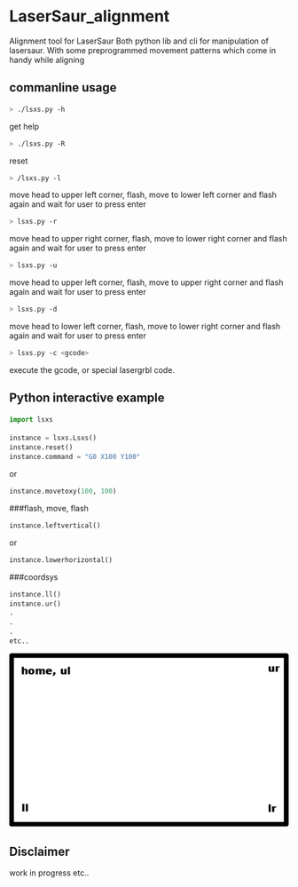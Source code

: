 # LaserSaur_alignment
Alignment tool for LaserSaur
Both python lib and cli for manipulation of lasersaur. 
With some preprogrammed movement patterns which come in handy while 
aligning
## commanline usage
```bash
> ./lsxs.py -h
```
get help

```bash
> ./lsxs.py -R
```

reset
```bash
> /lsxs.py -l
```
move head to upper left corner, flash, move to lower left corner and flash again and wait for user to press enter

```bash
> lsxs.py -r
```
move head to upper right corner, flash, move to lower right corner and flash again and wait for user to press enter
```bash
> lsxs.py -u
```
move head to upper left corner, flash, move to upper right corner and flash again and wait for user to press enter
```bash
> lsxs.py -d
```
move head to lower left corner, flash, move to lower right corner and flash again and wait for user to press enter

```bash
> lsxs.py -c <gcode>
```
execute the gcode, or special lasergrbl code.

## Python interactive example


```python
import lsxs

instance = lsxs.Lsxs()
instance.reset()
instance.command = "G0 X100 Y100"
```
or

```python
instance.movetoxy(100, 100)
```

###flash, move, flash

```python
instance.leftvertical()
```
or

```python
instance.lowerhorizontal()
```

###coordsys

```python
instance.ll()
instance.ur()
.
.
.
etc..
```

![crdsys](./artwork/drawing.png)

## Disclaimer
work in progress etc..
